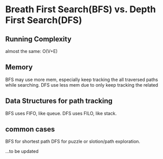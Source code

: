 # Breath First Search(BFS) vs. Depth First Search(DFS)

## Running Complexity
almost the same: O(V+E)

## Memory
BFS may use more mem, especially keep tracking the all traversed paths while searching.
DFS use less mem due to only keep tracking the related


## Data Structures for path tracking
BFS uses FIFO, like queue.
DFS uses FILO, like stack.

## common cases
BFS for shortest path
DFS for puzzle or slotion/path exploration.

...to be updated